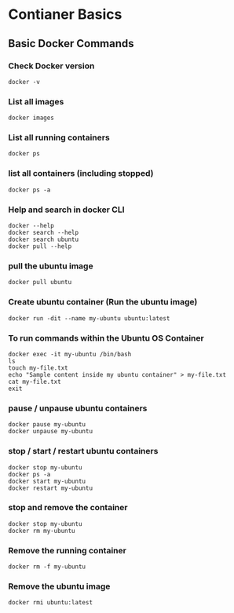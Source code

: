 # Contianer Basics
## Basic Docker Commands
### Check Docker version
```
docker -v
```
### List all images
```
docker images
```
### List all running containers
```
docker ps
```
### list all containers (including stopped)
```
docker ps -a
```
### Help and search in docker CLI
```
docker --help
docker search --help
docker search ubuntu
docker pull --help
```
### pull the ubuntu image
```
docker pull ubuntu
```
### Create ubuntu container (Run the ubuntu image)
```
docker run -dit --name my-ubuntu ubuntu:latest
```
### To run commands within the Ubuntu OS Container
```
docker exec -it my-ubuntu /bin/bash
ls
touch my-file.txt
echo "Sample content inside my ubuntu container" > my-file.txt
cat my-file.txt
exit
```
### pause / unpause ubuntu containers
```
docker pause my-ubuntu
docker unpause my-ubuntu
```
### stop / start / restart ubuntu containers
```
docker stop my-ubuntu
docker ps -a
docker start my-ubuntu
docker restart my-ubuntu
```
### stop and remove the container
```
docker stop my-ubuntu
docker rm my-ubuntu
```
### Remove the running container
```
docker rm -f my-ubuntu
```
### Remove the ubuntu image
```
docker rmi ubuntu:latest
```